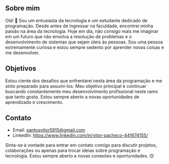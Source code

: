 ## Sobre mim
Olá! 👋 Sou um entusiasta da tecnologia e um estudante dedicado de programação. Desde antes de ingressar na faculdade, encontrei minha paixão na área da tecnologia. Hoje em dia, não consigo mais me imaginar em um futuro que não envolva a resolução de problemas e o desenvolvimento de sistemas que sejam úteis às pessoas. Sou uma pessoa extremamente curiosa e estou sempre sedento por aprender novas coisas e me desenvolver.

## Objetivos
Estou ciente dos desafios que enfrentarei nesta área da programação e me sinto preparado para assumi-los. Meu objetivo principal é continuar buscando constantemente meu desenvolvimento profissional neste ramo que tanto gosto. Estou sempre aberto a novas oportunidades de aprendizado e crescimento.

## Contato
- Email: santosvitor5915@gmail.com
- LinkedIn: https://www.linkedin.com/in/vitor-pacheco-441674155/

Sinta-se à vontade para entrar em contato comigo para discutir projetos, colaborações ou apenas para trocar ideias sobre programação e tecnologia. Estou sempre aberto a novas conexões e oportunidades. 😊
